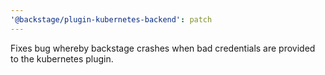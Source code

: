 ```yaml
---
'@backstage/plugin-kubernetes-backend': patch
---
```


Fixes bug whereby backstage crashes when bad credentials are provided to the kubernetes plugin.
